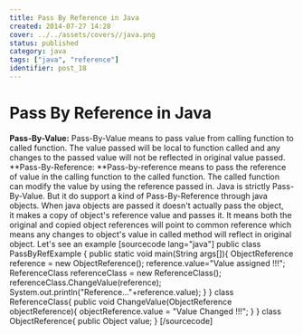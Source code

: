 ```yaml
---
title: Pass By Reference in Java
created: 2014-07-27 14:28
cover: ../../assets/covers//java.png
status: published
category: java
tags: ["java", "reference"]
identifier: post_18
---
```


# Pass By Reference in Java

**Pass-By-Value:** Pass-By-Value means to pass value from calling function to called function. The value passed will be local to function called and any changes to the passed value will not be reflected in original value passed. **Pass-By-Reference: **Pass-by-reference means to pass the reference of value in the calling function to the called function. The called function can modify the value by using the reference passed in. Java is strictly Pass-By-Value. But it do support a kind of Pass-By-Reference through java objects. When java objects are passed it doesn't actually pass the object, it makes a copy of object's reference value and passes it. It means both the original and copied object references will point to common reference which means any changes to object's value in called method will reflect in original object. Let's see an example [sourcecode lang="java"] public class PassByRefExample { public static void main(String args[]){ ObjectReference reference = new ObjectReference(); reference.value="Value assigned !!!"; ReferenceClass referenceClass = new ReferenceClass(); referenceClass.ChangeValue(reference); System.out.println("Reference..."+reference.value); } } class ReferenceClass{ public void ChangeValue(ObjectReference objectReference){ objectReference.value = "Value Changed !!!"; } } class ObjectReference{ public Object value; } [/sourcecode]